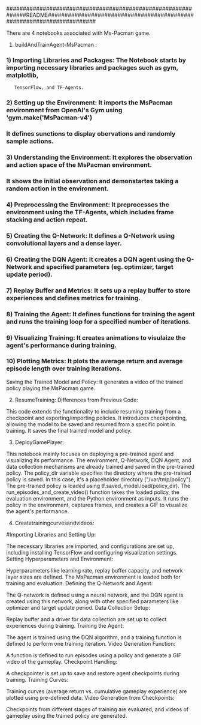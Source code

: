 ##############################################################README#######################################################################


There are 4 notebooks associated with Ms-Pacman game. 

1) buildAndTrainAgent-MsPacman : 

### 1) Importing Libraries and Packages: The Notebook starts by importing necessary libraries and packages such as gym, matplotlib, 
	   TensorFlow, and TF-Agents.

### 2) Setting up the Environment: It imports the MsPacman environment from OpenAI's Gym using 'gym.make('MsPacman-v4')
###    It defines sunctions to display obervations and randomly sample actions. 

### 3) Understanding the Environment: It explores the observation and action space of the MsPacman environment. 
### 								  It shows the initial observation and demonstartes taking a random action in the environment. 

### 4) Preprocessing the Environment: It preprocesses the environment using the TF-Agents, which includes frame stacking and action repeat. 

### 5) Creating the Q-Network: It defines a Q-Network using convolutional layers and a dense layer. 

### 6) Creating the DQN Agent: It creates a DQN agent using the Q-Network and specified parameters (eg. optimizer, target update period). 

### 7) Replay Buffer and Metrics: It sets up a replay buffer to store experiences and defines metrics for training. 

### 8) Training the Agent: It defines functions for training the agent and runs the training loop for a specified number of iterations. 

### 9) Visualizing Training: It creates animations to visulaize the agent's performance during training. 

### 10) Plotting Metrics: It plots the average return and average episode length over training iterations. 

Saving the Trained Model and Policy: 
It generates a video of the trained policy playing the MsPacman game. 

2) ResumeTraining: 
   Differences from Previous Code:

This code extends the functionality to include resuming training from a checkpoint and exporting/importing policies.
It introduces checkpointing, allowing the model to be saved and resumed from a specific point in training.
It saves the final trained model and policy.
								
3) DeployGamePlayer: 
   
This notebook mainly focuses on deploying a pre-trained agent and visualizing its performance. 
The environment, Q-Network, DQN Agent, and data collection mechanisms are already trained and saved in the pre-trained policy.
The policy_dir variable specifies the directory where the pre-trained policy is saved. In this case, it's a placeholder directory ("/var/tmp/policy").
The pre-trained policy is loaded using tf.saved_model.load(policy_dir).
The run_episodes_and_create_video() function takes the loaded policy, the evaluation environment, and the Python environment as inputs.
It runs the policy in the environment, captures frames, and creates a GIF to visualize the agent's performance.

4) Createtrainingcurvesandvideos: 

#Importing Libraries and Setting Up:

The necessary libraries are imported, and configurations are set up, including installing TensorFlow and configuring visualization settings.
Setting Hyperparameters and Environment:

Hyperparameters like learning rate, replay buffer capacity, and network layer sizes are defined. The MsPacman environment is loaded both for training and evaluation.
Defining the Q-Network and Agent:

The Q-network is defined using a neural network, and the DQN agent is created using this network, along with other specified parameters like optimizer and target update period.
Data Collection Setup:

Replay buffer and a driver for data collection are set up to collect experiences during training.
Training the Agent:

The agent is trained using the DQN algorithm, and a training function is defined to perform one training iteration.
Video Generation Function:

A function is defined to run episodes using a policy and generate a GIF video of the gameplay.
Checkpoint Handling:

A checkpointer is set up to save and restore agent checkpoints during training.
Training Curves:

Training curves (average return vs. cumulative gameplay experience) are plotted using pre-defined data.
Video Generation from Checkpoints:

Checkpoints from different stages of training are evaluated, and videos of gameplay using the trained policy are generated.
